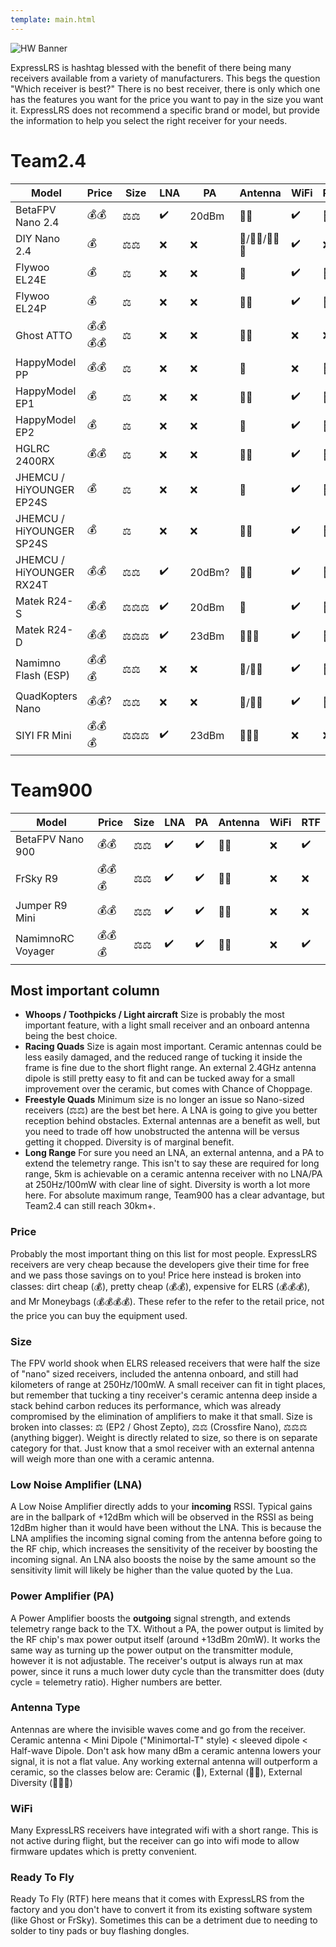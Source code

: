 ```yaml
---
template: main.html
---
```


![HW Banner](https://raw.githubusercontent.com/ExpressLRS/ExpressLRS-hardware/master/img/hardware.png)

ExpressLRS is hashtag blessed with the benefit of there being many receivers available from a variety of manufacturers. This begs the question "Which receiver is best?" There is no best receiver, there is only which one has the features you want for the price you want to pay in the size you want it. ExpressLRS does not recommend a specific brand or model, but provide the information to help you select the right receiver for your needs.

# Team2.4
| Model | Price | Size | LNA | PA | Antenna | WiFi | RTF |
|---|---|---|---|---|---|---|---|
| BetaFPV Nano 2.4 | :moneybag::moneybag: | :balance_scale::balance_scale: | :heavy_check_mark: | 20dBm | :whale::whale: | :heavy_check_mark: | :checkered_flag: |
| DIY Nano 2.4 | :moneybag: | :balance_scale::balance_scale: | :x: | :x: | :whale:/:whale::whale:/:whale::whale::metal: | :heavy_check_mark: | :x: |
| Flywoo EL24E | :moneybag: | :balance_scale: | :x: | :x: | :whale: | :heavy_check_mark: | :checkered_flag: |
| Flywoo EL24P | :moneybag: | :balance_scale: | :x: | :x: | :whale::whale: | :heavy_check_mark: | :checkered_flag: |
| Ghost ATTO | :moneybag::moneybag::moneybag::moneybag: | :balance_scale: | :x: | :x: | :whale::whale: | :x: | :x: |
| HappyModel PP | :moneybag::moneybag: | :balance_scale: | :x: | :x: | :whale: | :x: | :checkered_flag: |
| HappyModel EP1 | :moneybag: | :balance_scale: | :x: | :x: | :whale::whale: | :heavy_check_mark: | :checkered_flag: |
| HappyModel EP2 | :moneybag: | :balance_scale: | :x: | :x: | :whale: | :heavy_check_mark: | :checkered_flag: |
| HGLRC 2400RX | :moneybag::moneybag: | :balance_scale: | :x: | :x: | :whale::whale: | :heavy_check_mark: | :checkered_flag: | 
| JHEMCU / HiYOUNGER EP24S | :moneybag: | :balance_scale: | :x: | :x: | :whale: | :heavy_check_mark: | :checkered_flag: |
| JHEMCU / HiYOUNGER SP24S | :moneybag: | :balance_scale: | :x: | :x: | :whale::whale: | :heavy_check_mark: | :checkered_flag: |
| JHEMCU / HiYOUNGER RX24T | :moneybag::moneybag: | :balance_scale::balance_scale: | :heavy_check_mark: | 20dBm? | :whale::whale: | :heavy_check_mark: | :checkered_flag: | 
| Matek R24-S | :moneybag::moneybag: | :balance_scale::balance_scale::balance_scale:| :heavy_check_mark: | 20dBm | :whale: | :heavy_check_mark: | :checkered_flag: |
| Matek R24-D | :moneybag::moneybag: | :balance_scale::balance_scale::balance_scale: | :heavy_check_mark: | 23dBm | :whale::whale::metal: | :heavy_check_mark: | :checkered_flag: |
| Namimno Flash (ESP) | :moneybag::moneybag::moneybag: | :balance_scale::balance_scale: | :x: | :x: | :whale:/:whale::whale: | :heavy_check_mark: | :checkered_flag: |
| QuadKopters Nano | :moneybag::moneybag:? | :balance_scale::balance_scale: | :x: | :x: | :whale:/:whale::whale: | :heavy_check_mark: | :checkered_flag: |
| SIYI FR Mini | :moneybag::moneybag::moneybag: | :balance_scale::balance_scale::balance_scale: | :heavy_check_mark: | 23dBm | :whale::whale::metal: | :x: | :x: |

# Team900
| Model | Price | Size | LNA | PA | Antenna | WiFi | RTF |
|---|---|---|---|---|---|---|---|
| BetaFPV Nano 900 | :moneybag::moneybag: | :balance_scale::balance_scale: | :heavy_check_mark: | :heavy_check_mark: | :whale::whale: | :x: | :heavy_check_mark: |
| FrSky R9 | :moneybag::moneybag::moneybag: | :balance_scale::balance_scale: | :heavy_check_mark: | :heavy_check_mark: | :whale::whale: | :x: | :x: |
| Jumper R9 Mini | :moneybag::moneybag: | :balance_scale::balance_scale: | :heavy_check_mark: | :heavy_check_mark: | :whale::whale: | :x: | :x: |
| NamimnoRC Voyager | :moneybag::moneybag::moneybag: | :balance_scale::balance_scale: | :heavy_check_mark: | :heavy_check_mark: | :whale::whale: | :x: | :heavy_check_mark: |

## Most important column
* **Whoops / Toothpicks / Light aircraft** Size is probably the most important feature, with a light small receiver and an onboard antenna being the best choice.
* **Racing Quads** Size is again most important. Ceramic antennas could be less easily damaged, and the reduced range of tucking it inside the frame is fine due to the short flight range. An external 2.4GHz antenna dipole is still pretty easy to fit and can be tucked away for a small improvement over the ceramic, but comes with Chance of Choppage.
* **Freestyle Quads** Minimum size is no longer an issue so Nano-sized receivers (:balance_scale::balance_scale:) are the best bet here. A LNA is going to give you better reception behind obstacles. External antennas are a benefit as well, but you need to trade off how unobstructed the antenna will be versus getting it chopped. Diversity is of marginal benefit.
* **Long Range** For sure you need an LNA, an external antenna, and a PA to extend the telemetry range. This isn't to say these are required for long range, 5km is achievable on a ceramic antenna receiver with no LNA/PA at 250Hz/100mW with clear line of sight. Diversity is worth a lot more here. For absolute maximum range, Team900 has a clear advantage, but Team2.4 can still reach 30km+.

### Price
Probably the most important thing on this list for most people. ExpressLRS receivers are very cheap because the developers give their time for free and we pass those savings on to you! Price here instead is broken into classes: dirt cheap (:moneybag:), pretty cheap (:moneybag::moneybag:), expensive for ELRS (:moneybag::moneybag::moneybag:), and Mr Moneybags (:moneybag::moneybag::moneybag::moneybag:). These refer to the refer to the retail price, not the price you can buy the equipment used.

### Size
The FPV world shook when ELRS released receivers that were half the size of "nano" sized receivers, included the antenna onboard, and still had kilometers of range at 250Hz/100mW. A small receiver can fit in tight places, but remember that tucking a tiny receiver's ceramic antenna deep inside a stack behind carbon reduces its performance, which was already compromised by the elimination of amplifiers to make it that small. Size is broken into classes: :balance_scale: (EP2 / Ghost Zepto), :balance_scale::balance_scale: (Crossfire Nano), :balance_scale::balance_scale::balance_scale: (anything bigger). Weight is directly related to size, so there is on separate category for that. Just know that a smol receiver with an external antenna will weigh more than one with a ceramic antenna.

### Low Noise Amplifier (LNA)
A Low Noise Amplifier directly adds to your **incoming** RSSI. Typical gains are in the ballpark of +12dBm which will be observed in the RSSI as being 12dBm higher than it would have been without the LNA. This is because the LNA amplifies the incoming signal coming from the antenna before going to the RF chip, which increases the sensitivity of the receiver by boosting the incoming signal. An LNA also boosts the noise by the same amount so the sensitivity limit will likely be higher than the value quoted by the Lua.

### Power Amplifier (PA)
A Power Amplifier boosts the **outgoing** signal strength, and extends telemetry range back to the TX. Without a PA, the power output is limited by the RF chip's max power output itself (around +13dBm 20mW). It works the same way as turning up the power output on the transmitter module, however it is not adjustable. The receiver's output is always run at max power, since it runs a much lower duty cycle than the transmitter does (duty cycle = telemetry ratio). Higher numbers are better.

### Antenna Type
Antennas are where the invisible waves come and go from the receiver. Ceramic antenna < Mini Dipole ("Minimortal-T" style) < sleeved dipole < Half-wave Dipole. Don't ask how many dBm a ceramic antenna lowers your signal, it is not a flat value. Any working external antenna will outperform a ceramic, so the classes below are: Ceramic (:whale:), External (:whale::whale:), External Diversity (:whale::whale::metal:)

### WiFi
Many ExpressLRS receivers have integrated wifi with a short range. This is not active during flight, but the receiver can go into wifi mode to allow firmware updates which is pretty convenient.

### Ready To Fly
Ready To Fly (RTF) here means that it comes with ExpressLRS from the factory and you don't have to convert it from its existing software system (like Ghost or FrSky). Sometimes this can be a detriment due to needing to solder to tiny pads or buy flashing dongles.
